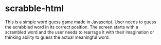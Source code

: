 # scrabble-html

This is a simple word guess game made in Javascript. User needs to guess the scrabbled word in its correct position.
The screen starts with a scrambled word and the user needs to rearrage it with their imagination or thinking ability to guess
the actual meaningful word.
